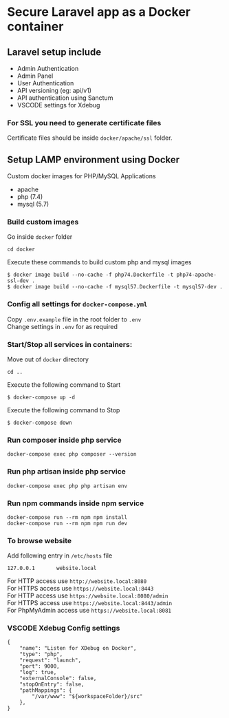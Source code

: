 # Secure Laravel app as a Docker container

## Laravel setup include
- Admin Authentication  
- Admin Panel  
- User Authentication  
- API versioning (eg: api/v1)  
- API authentication using Sanctum  
- VSCODE settings for Xdebug

### For SSL you need to generate certificate files
Certificate files should be inside `docker/apache/ssl` folder.


## Setup LAMP environment using Docker
Custom docker images for PHP/MySQL Applications  
- apache  
- php (7.4)  
- mysql (5.7)  


### Build custom images

Go inside `docker` folder
```
cd docker
```

Execute these commands to build custom php and mysql images
```
$ docker image build --no-cache -f php74.Dockerfile -t php74-apache-ssl-dev .
$ docker image build --no-cache -f mysql57.Dockerfile -t mysql57-dev .
```

### Config all settings for `docker-compose.yml`
Copy `.env.example` file in the root folder to `.env`  
Change settings in `.env` for as required

### Start/Stop all services in containers:

Move out of `docker` directory
```
cd ..
```

Execute the following command to Start
```
$ docker-compose up -d 
```

Execute the following command to Stop
```
$ docker-compose down
```

### Run composer inside php service
```
docker-compose exec php composer --version
```

### Run php artisan inside php service
```
docker-compose exec php php artisan env
```

### Run npm commands inside npm service
```
docker-compose run --rm npm npm install
docker-compose run --rm npm npm run dev
```

### To browse website
Add following entry in `/etc/hosts` file 
```
127.0.0.1       website.local
```
For HTTP access use `http://website.local:8080`  
For HTTPS access use `https://website.local:8443`  
For HTTP access use `https://website.local:8080/admin`  
For HTTPS access use `https://website.local:8443/admin`  
For PhpMyAdmin access use `https://website.local:8081`  


### VSCODE Xdebug Config settings
```
{
    "name": "Listen for XDebug on Docker",
    "type": "php",
    "request": "launch",
    "port": 9000,
    "log": true,
    "externalConsole": false,
    "stopOnEntry": false,
    "pathMappings": {
        "/var/www": "${workspaceFolder}/src"
    },
}
```
